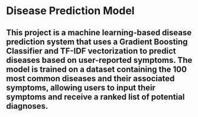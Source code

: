 # Disease Prediction Model
## This project is a machine learning-based disease prediction system that uses a Gradient Boosting Classifier and TF-IDF vectorization to predict diseases based on user-reported symptoms. The model is trained on a dataset containing the 100 most common diseases and their associated symptoms, allowing users to input their symptoms and receive a ranked list of potential diagnoses.
